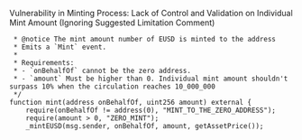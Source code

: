 Vulnerability in Minting Process: Lack of Control and Validation on Individual Mint Amount (Ignoring Suggested Limitation Comment)

     * @notice The mint amount number of EUSD is minted to the address
     * Emits a `Mint` event.
     *
     * Requirements:
     * - `onBehalfOf` cannot be the zero address.
     * - `amount` Must be higher than 0. Individual mint amount shouldn't surpass 10% when the circulation reaches 10_000_000
     */
    function mint(address onBehalfOf, uint256 amount) external {
        require(onBehalfOf != address(0), "MINT_TO_THE_ZERO_ADDRESS");
        require(amount > 0, "ZERO_MINT");
        _mintEUSD(msg.sender, onBehalfOf, amount, getAssetPrice());